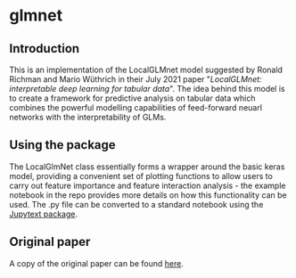 # glmnet

## Introduction
This is an implementation of the LocalGLMnet model suggested
by Ronald Richman and Mario W&uuml;thrich in their July 2021 paper
"*LocalGLMnet: interpretable deep learning for tabular data*". The idea behind 
this model is to create a framework for predictive analysis
on tabular data which combines the powerful modelling capabilities of 
feed-forward neuarl networks with the interpretability of GLMs.

## Using the package
The LocalGlmNet class essentially forms a wrapper around the basic keras
model, providing a convenient set of plotting functions to allow users to 
carry out feature importance and feature interaction analysis - the example
notebook in the repo provides more details on how this functionality can be used.
The .py file can be converted to a standard notebook using the 
[Jupytext package](https://github.com/mwouts/jupytext).

## Original paper

A copy of the original paper can be found 
[here](https://arxiv.org/abs/2107.11059).

